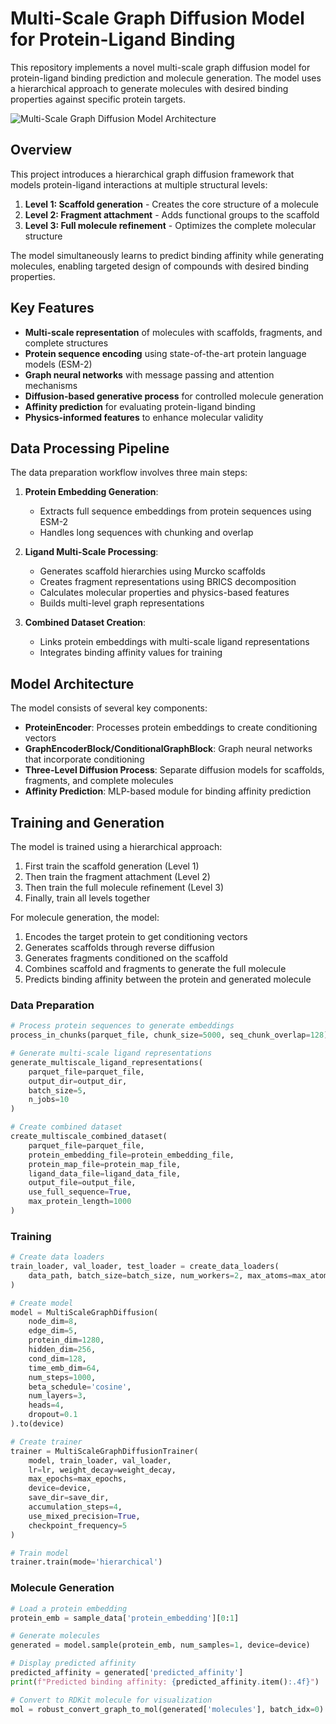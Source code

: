 # Multi-Scale Graph Diffusion Model for Protein-Ligand Binding

This repository implements a novel multi-scale graph diffusion model for protein-ligand binding prediction and molecule generation. The model uses a hierarchical approach to generate molecules with desired binding properties against specific protein targets.

![Multi-Scale Graph Diffusion Model Architecture](images/flowchart.svg)

## Overview

This project introduces a hierarchical graph diffusion framework that models protein-ligand interactions at multiple structural levels:

1. **Level 1: Scaffold generation** - Creates the core structure of a molecule
2. **Level 2: Fragment attachment** - Adds functional groups to the scaffold
3. **Level 3: Full molecule refinement** - Optimizes the complete molecular structure

The model simultaneously learns to predict binding affinity while generating molecules, enabling targeted design of compounds with desired binding properties.

## Key Features

- **Multi-scale representation** of molecules with scaffolds, fragments, and complete structures
- **Protein sequence encoding** using state-of-the-art protein language models (ESM-2)
- **Graph neural networks** with message passing and attention mechanisms
- **Diffusion-based generative process** for controlled molecule generation
- **Affinity prediction** for evaluating protein-ligand binding
- **Physics-informed features** to enhance molecular validity

## Data Processing Pipeline

The data preparation workflow involves three main steps:

1. **Protein Embedding Generation**: 
   - Extracts full sequence embeddings from protein sequences using ESM-2
   - Handles long sequences with chunking and overlap

2. **Ligand Multi-Scale Processing**:
   - Generates scaffold hierarchies using Murcko scaffolds
   - Creates fragment representations using BRICS decomposition
   - Calculates molecular properties and physics-based features
   - Builds multi-level graph representations

3. **Combined Dataset Creation**:
   - Links protein embeddings with multi-scale ligand representations
   - Integrates binding affinity values for training

## Model Architecture

The model consists of several key components:

- **ProteinEncoder**: Processes protein embeddings to create conditioning vectors
- **GraphEncoderBlock/ConditionalGraphBlock**: Graph neural networks that incorporate conditioning
- **Three-Level Diffusion Process**: Separate diffusion models for scaffolds, fragments, and complete molecules
- **Affinity Prediction**: MLP-based module for binding affinity prediction

## Training and Generation

The model is trained using a hierarchical approach:

1. First train the scaffold generation (Level 1)
2. Then train the fragment attachment (Level 2)
3. Then train the full molecule refinement (Level 3)
4. Finally, train all levels together

For molecule generation, the model:
1. Encodes the target protein to get conditioning vectors
2. Generates scaffolds through reverse diffusion
3. Generates fragments conditioned on the scaffold
4. Combines scaffold and fragments to generate the full molecule
5. Predicts binding affinity between the protein and generated molecule


### Data Preparation

```python
# Process protein sequences to generate embeddings
process_in_chunks(parquet_file, chunk_size=5000, seq_chunk_overlap=128)

# Generate multi-scale ligand representations
generate_multiscale_ligand_representations(
    parquet_file=parquet_file,
    output_dir=output_dir,
    batch_size=5,
    n_jobs=10
)

# Create combined dataset
create_multiscale_combined_dataset(
    parquet_file=parquet_file,
    protein_embedding_file=protein_embedding_file,
    protein_map_file=protein_map_file,
    ligand_data_file=ligand_data_file,
    output_file=output_file,
    use_full_sequence=True,
    max_protein_length=1000
)
```

### Training

```python
# Create data loaders
train_loader, val_loader, test_loader = create_data_loaders(
    data_path, batch_size=batch_size, num_workers=2, max_atoms=max_atoms
)

# Create model
model = MultiScaleGraphDiffusion(
    node_dim=8,
    edge_dim=5,
    protein_dim=1280,
    hidden_dim=256,
    cond_dim=128,
    time_emb_dim=64,
    num_steps=1000,
    beta_schedule='cosine',
    num_layers=3,
    heads=4,
    dropout=0.1
).to(device)

# Create trainer
trainer = MultiScaleGraphDiffusionTrainer(
    model, train_loader, val_loader,
    lr=lr, weight_decay=weight_decay,
    max_epochs=max_epochs,
    device=device,
    save_dir=save_dir,
    accumulation_steps=4,
    use_mixed_precision=True,
    checkpoint_frequency=5
)

# Train model
trainer.train(mode='hierarchical')
```

### Molecule Generation

```python
# Load a protein embedding
protein_emb = sample_data['protein_embedding'][0:1]

# Generate molecules
generated = model.sample(protein_emb, num_samples=1, device=device)

# Display predicted affinity
predicted_affinity = generated['predicted_affinity']
print(f"Predicted binding affinity: {predicted_affinity.item():.4f}")

# Convert to RDKit molecule for visualization
mol = robust_convert_graph_to_mol(generated['molecules'], batch_idx=0)
```

